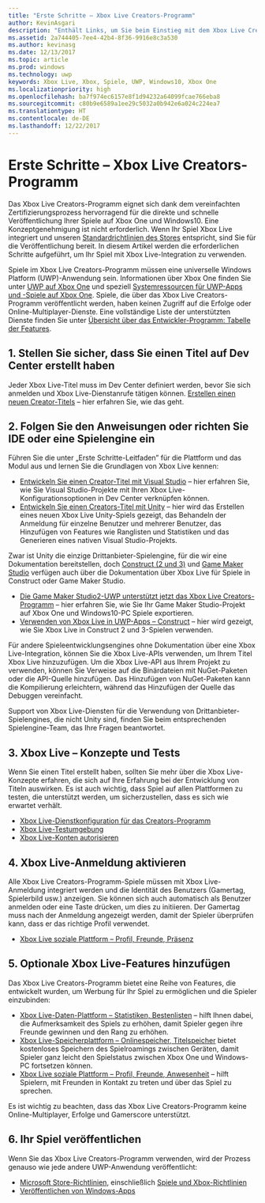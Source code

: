 ```yaml
---
title: "Erste Schritte – Xbox Live Creators-Programm"
author: KevinAsgari
description: "Enthält Links, um Sie beim Einstieg mit dem Xbox Live Creators-Programm zu unterstützen."
ms.assetid: 2a744405-7ee4-42b4-8f36-9916e8c3a530
ms.author: kevinasg
ms.date: 12/13/2017
ms.topic: article
ms.prod: windows
ms.technology: uwp
keywords: Xbox Live, Xbox, Spiele, UWP, Windows10, Xbox One
ms.localizationpriority: high
ms.openlocfilehash: ba7f974ec6157e8f1d94232a64099fcae766eba8
ms.sourcegitcommit: c80b9e6589a1ee29c5032a0b942e6a024c224ea7
ms.translationtype: HT
ms.contentlocale: de-DE
ms.lasthandoff: 12/22/2017
---
```

# <a name="get-started-with-the-xbox-live-creators-program"></a>Erste Schritte – Xbox Live Creators-Programm
 
Das Xbox Live Creators-Programm eignet sich dank dem vereinfachten Zertifizierungsprozess hervorragend für die direkte und schnelle Veröffentlichung Ihrer Spiele auf Xbox One und Windows10. Eine Konzeptgenehmigung ist nicht erforderlich. Wenn Ihr Spiel Xbox Live integriert und unseren [Standardrichtlinien des Stores](https://msdn.microsoft.com/en-us/library/windows/apps/dn764944.aspx) entspricht, sind Sie für die Veröffentlichung bereit. In diesem Artikel werden die erforderlichen Schritte aufgeführt, um Ihr Spiel mit Xbox Live-Integration zu verwenden. 

Spiele im Xbox Live Creators-Programm müssen eine universelle Windows Platform (UWP)-Anwendung sein. Informationen über Xbox One finden Sie unter [UWP auf Xbox One](https://msdn.microsoft.com/en-us/windows/uwp/xbox-apps/index) und speziell [Systemressourcen für UWP-Apps und -Spiele auf Xbox One](https://msdn.microsoft.com/en-us/windows/uwp/xbox-apps/system-resource-allocation). Spiele, die über das Xbox Live Creators-Programm veröffentlicht werden, haben keinen Zugriff auf die Erfolge oder Online-Multiplayer-Dienste. Eine vollständige Liste der unterstützten Dienste finden Sie unter [Übersicht über das Entwickler-Programm: Tabelle der Features](https://docs.microsoft.com/en-us/windows/uwp/xbox-live/developer-program-overview#feature-table).

## <a name="1-ensure-you-have-a-title-created-on-dev-center"></a>1. Stellen Sie sicher, dass Sie einen Titel auf Dev Center erstellt haben
Jeder Xbox Live-Titel muss im Dev Center definiert werden, bevor Sie sich anmelden und Xbox Live-Dienstanrufe tätigen können.  [Erstellen einen neuen Creator-Titels](create-and-test-a-new-creators-title.md) – hier erfahren Sie, wie das geht.

## <a name="2-follow-the-appropriate-guide-to-setup-your-ide-or-game-engine"></a>2. Folgen Sie den Anweisungen oder richten Sie IDE oder eine Spielengine ein
Führen Sie die unter „Erste Schritte-Leitfaden” für die Plattform und das Modul aus und lernen Sie die Grundlagen von Xbox Live kennen:

* [Entwickeln Sie einen Creator-Titel mit Visual Studio](develop-creators-title-with-visual-studio.md) – hier erfahren Sie, wie Sie Visual Studio-Projekte mit Ihren Xbox Live-Konfigurationsoptionen in Dev Center verknüpfen können.
* [Entwickeln Sie einen Creators-Titel mit Unity](develop-creators-title-with-unity.md) – hier wird das Erstellen eines neuen Xbox Live Unity-Spiels gezeigt, das Behandeln der Anmeldung für einzelne Benutzer und mehrerer Benutzer, das Hinzufügen von Features wie Ranglisten und Statistiken und das Generieren eines nativen Visual Studio-Projekts.

Zwar ist Unity die einzige Drittanbieter-Spielengine, für die wir eine Dokumentation bereitstellen, doch [Construct (2 und 3)](https://www.scirra.com/construct2) und [Game Maker Studio](https://www.yoyogames.com/gamemaker) verfügen auch über die Dokumentation über Xbox Live für Spiele in Construct oder Game Maker Studio.

* [Die Game Maker Studio2-UWP unterstützt jetzt das Xbox Live Creators-Programm](https://www.yoyogames.com/gamemaker/xblc) – hier erfahren Sie, wie Sie Ihr Game Maker Studio-Projekt auf Xbox One und Windows10-PC Spiele exportieren.
* [Verwenden von Xbox Live in UWP-Apps – Construct](https://www.scirra.com/tutorials/9540/using-xbox-live-in-uwp-apps) – hier wird gezeigt, wie Sie Xbox Live in Construct 2 und 3-Spielen verwenden.

Für andere Spieleentwicklungsengines ohne Dokumentation über eine Xbox Live-Integration, können Sie die Xbox Live-APIs verwenden, um Ihrem Titel Xbox Live hinzuzufügen. Um die Xbox Live-API aus Ihrem Projekt zu verwenden, können Sie Verweise auf die Binärdateien mit NuGet-Paketen oder die API-Quelle hinzufügen. Das Hinzufügen von NuGet-Paketen kann die Kompilierung erleichtern, während das Hinzufügen der Quelle das Debuggen vereinfacht.

Support von Xbox Live-Diensten für die Verwendung von Drittanbieter-Spielengines, die nicht Unity sind, finden Sie beim entsprechenden Spielengine-Team, das Ihre Fragen beantwortet.

## <a name="3-xbox-live-concepts--testing"></a>3. Xbox Live – Konzepte und Tests
Wenn Sie einen Titel erstellt haben, sollten Sie mehr über die Xbox Live-Konzepte erfahren, die sich auf Ihre Erfahrung bei der Entwicklung von Titeln auswirken. Es ist auch wichtig, dass Spiel auf allen Plattformen zu testen, die unterstützt werden, um sicherzustellen, dass es sich wie erwartet verhält.

- [Xbox Live-Dienstkonfiguration für das Creators-Programm](xbox-live-service-configuration-creators.md)
- [Xbox Live-Testumgebung](../xbox-live-sandboxes.md)
- [Xbox Live-Konten autorisieren](authorize-xbox-live-accounts.md)

## <a name="4-enable-xbox-live-sign-in"></a>4. Xbox Live-Anmeldung aktivieren
Alle Xbox Live Creators-Programm-Spiele müssen mit Xbox Live-Anmeldung integriert werden und die Identität des Benutzers (Gamertag, Spielerbild usw.) anzeigen. Sie können sich auch automatisch als Benutzer anmelden oder eine Taste drücken, um dies zu initiieren. Der Gamertag muss nach der Anmeldung angezeigt werden, damit der Spieler überprüfen kann, dass er das richtige Profil verwendet.

- [Xbox Live soziale Plattform – Profil, Freunde, Präsenz](../social-platform/social-platform.md)

## <a name="5-add-optional-xbox-live-features"></a>5. Optionale Xbox Live-Features hinzufügen

Das Xbox Live Creators-Programm bietet eine Reihe von Features, die entwickelt wurden, um Werbung für Ihr Spiel zu ermöglichen und die Spieler einzubinden:

- [Xbox Live-Daten-Plattform – Statistiken, Bestenlisten](../data-platform/data-platform.md) – hilft Ihnen dabei, die Aufmerksamkeit des Spiels zu erhöhen, damit Spieler gegen ihre Freunde gewinnen und den Rang zu erhöhen.
- [Xbox Live-Speicherplattform – Onlinespeicher, Titelspeicher](../storage-platform/storage-platform.md) bietet kostenloses Speichern des Spielroamings zwischen Geräten, damit Spieler ganz leicht den Spielstatus zwischen Xbox One und Windows-PC fortsetzen können.
- [Xbox Live soziale Plattform – Profil, Freunde, Anwesenheit](../social-platform/social-platform.md) – hilft Spielern, mit Freunden in Kontakt zu treten und über das Spiel zu sprechen.

Es ist wichtig zu beachten, dass das Xbox Live Creators-Programm keine Online-Multiplayer, Erfolge und Gamerscore unterstützt.

## <a name="6-release-your-game"></a>6. Ihr Spiel veröffentlichen

Wenn Sie das Xbox Live Creators-Programm verwenden, wird der Prozess genauso wie jede andere UWP-Anwendung veröffentlicht:

- [Microsoft Store-Richtlinien](https://msdn.microsoft.com/en-us/library/windows/apps/dn764944.aspx), einschließlich [Spiele und Xbox-Richtlinien](https://msdn.microsoft.com/en-us/library/windows/apps/dn764944.aspx#pol_10_13)
- [Veröffentlichen von Windows-Apps](https://developer.microsoft.com/en-us/store/publish-apps)